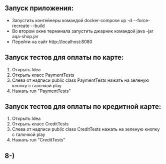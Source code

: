 ## Запуск приложения:

+ Запустить контейнеры командой docker-compose up -d --force-recreate --build
+ Во втором окне терминала запустить джарник командой java -jar aqa-shop.jar
+ Перейти на сайт http://localhost:8080

## Запуск тестов для оплаты по карте:

1. Открыть Idea
2. Открыть класс PaymentTests
3. Слева от надписи public class PaymentTests нажать на зеленую кнопку с галочкой play
4. Нажать run "PaymentTests"

## Запуск тестов для оплаты по кредитной карте:

1. Открыть Idea
2. Открыть класс CreditTests
3. Слева от надписи public class CreditTests нажать на зеленую кнопку с галочкой play
4. Нажать run "CreditTests"

## 8-)
